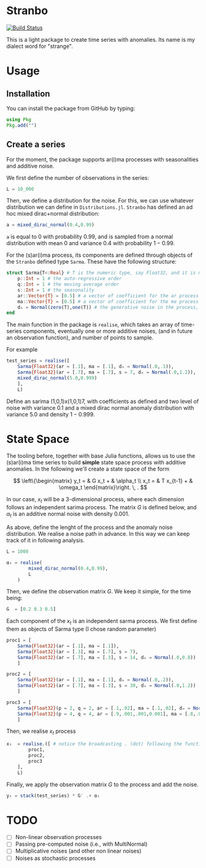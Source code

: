 # Stranbo

[![Build Status](https://github.com/gvdr/Stranbo.jl/actions/workflows/CI.yml/badge.svg?branch=main)](https://github.com/gvdr/Stranbo.jl/actions/workflows/CI.yml?query=branch%3Amain)


This is a light package to create time series with anomalies. Its name is my dialect word for "strange".

# Usage

## Installation

You can install the package from GitHub by typing:

```Julia
using Pkg
Pkg.add("")
```

## Create a series

For the moment, the package supports ar(i)ma processes with seasonalities and additive noise.

We first define the number of observations in the series:

```Julia
L = 10_000
```

Then, we define a distribution for the noise. For this, we can use whatever distribution we can define in `Distributions.jl`. `Stranbo` has defined an ad hoc mixed dirac+normal distribution:

```Julia
a = mixed_dirac_normal(0.4,0.99)
```

`a` is equal to $0$ with probability $0.99$, and is sampled from a normal distribution with mean 0 and variance $0.4$ with probability $1-0.99$.

For the (s)ar(i)ma process, its components are defined through objects of the `Stranbo` defined type `Sarma`.
These have the following structure:
```Julia
struct Sarma{T<:Real} # T is the numeric type, say Float32, and it is mandatory
    p::Int = 1 # the auto-regressive order
    q::Int = 1 # the moving average order
    s::Int = 1 # the seasonality 
    ar::Vector{T} = [0.5] # a vector of coefficient for the ar process
    ma::Vector{T} = [0.5] # a vector of coefficient for the ma process
    dₙ = Normal(zero(T),one(T)) # the generative noise in the process, defaulting to a standard Normal
end
```

The main function in the package is `realise`, which takes an array of time-series components, eventually one or more additive noises, (and in future an observation function), and number of points to sample.

For example

```Julia
test_series = realise([
    Sarma{Float32}(ar = [.1], ma = [.1], dₙ = Normal(.0,.1)),
    Sarma{Float32}(ar = [.7], ma = [.7], s = 7, dₙ = Normal(.0,1.2)),
    mixed_dirac_normal(5.0,0.999)
    ], 
    L)
```

Define an sarima (1,0,1)x(1,0,1)7, with coefficients as defined and two level of noise with variance $0.1$ and a mixed dirac normal anomaly distribution with variance 5.0 and density $1-0.999$.

# State Space

The tooling before, together with base Julia functions, allows us to use the (s)ar(i)ma time series to build **simple** state space process with additive anomalies.
In the following we'll create a state space of the form

$$
\left\{\begin{matrix}
y_t = & G x_t + & \alpha_t \\ 
x_t = & T x_{t-1} + & \omega_t
\end{matrix}\right. \, .
$$

In our case, $x_t$ will be a 3-dimensional process, where each dimension follows an independent sarima process. The matrix $G$ is defined below, and $\alpha_t$ is an additive normal noise with density 0.001.

As above, define the lenght of the process and the anomaly noise distribution.
We realise a noise path in advance. In this way we can keep track of it in following analysis.
```Julia
L = 1000

αₜ = realise(
        mixed_dirac_normal(0.4,0.99),
        L
    )
```

Then, we define the observation matrix $G$.
We keep it simple, for the time being:

```Julia
G  = [0.2 0.3 0.5]
```

Each component of the $x_t$ is an independent sarma process.
We first define them as objects of Sarma type (I chose random parameter)

```Julia
proc1 = [
    Sarma{Float32}(ar = [.1], ma = [.1]),
    Sarma{Float32}(ar = [.3], ma = [.7], s = 7),
    Sarma{Float32}(ar = [.7], ma = [.3], s = 14, dₙ = Normal(.0,0.8))
    ]

proc2 = [
    Sarma{Float32}(ar = [.1], ma = [.1], dₙ = Normal(.0,.2)),
    Sarma{Float32}(ar = [.7], ma = [.3], s = 30, dₙ = Normal(.0,1.2))
    ]

proc3 = [
    Sarma{Float32}(p = 2, q = 2, ar = [.1,.02], ma = [.1,.02], dₙ = Normal(.0,.2)),
    Sarma{Float32}(p = 4, q = 4, ar = [.9,.001,.001,0.001], ma = [.8,.001,.001,0.001], s = 365)
    ]
```
Then, we realise $x_t$ process

```Julia
xₜ  = realise.([ # notice the broadcasting . (dot) following the function call!
        proc1,
        proc2,
        proc3
    ], 
    L)
```

Finally, we apply the observation matrix $G$ to the process and add the noise.

```Julia
yₜ = stack(test_series) * G' .+ αₜ
```

# TODO

- [ ] Non-linear observation processes
- [ ] Passing pre-computed noise (i.e., with MultiNormal)
- [ ] Multiplicative noises (and other non linear noises)
- [ ] Noises as stochastic processes
